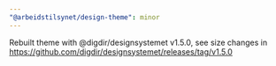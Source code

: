 ```yaml
---
"@arbeidstilsynet/design-theme": minor
---
```


Rebuilt theme with @digdir/designsystemet v1.5.0, see size changes in https://github.com/digdir/designsystemet/releases/tag/v1.5.0
